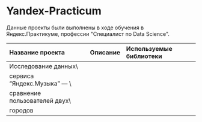 # Yandex-Practicum
Данные проекты были выполнены в ходе обучения в Яндекс.Практикуме, профессии "Специалист по Data Science".

|Название проекта              |Описание                                                                                            |Используемые библиотеки           |
|:-----------------------------|:---------------------------------------------------------------------------------------------------|:---------------------------------|
|Исследование данных\          |
|сервиса “Яндекс.Музыка” — \   |
|сравнение пользователей двух\ |
|городов                       |




